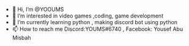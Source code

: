 - 👋 Hi, I’m @YOOUMS
- 👀 I’m interested in video games ,coding, game development
- 🌱 I’m currently learning python , making discord bot using python
- 📫 How to reach me Discord:YOUMS#6740 , Facebook: Yousef Abu Misbah

<!---
YOOUMS/YOOUMS is a ✨ special ✨ repository because its `README.md` (this file) appears on your GitHub profile.
You can click the Preview link to take a look at your changes.
--->
